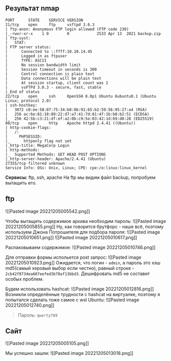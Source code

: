 ## Результат nmap
```
PORT      STATE    SERVICE VERSION
21/tcp    open     ftp     vsftpd 3.0.3
| ftp-anon: Anonymous FTP login allowed (FTP code 230)
|_-rwxr-xr-x    1 0        0            2533 Apr 13  2021 backup.zip
| ftp-syst: 
|   STAT: 
| FTP server status:
|      Connected to ::ffff:10.10.14.45
|      Logged in as ftpuser
|      TYPE: ASCII
|      No session bandwidth limit
|      Session timeout in seconds is 300
|      Control connection is plain text
|      Data connections will be plain text
|      At session startup, client count was 2
|      vsFTPd 3.0.3 - secure, fast, stable
|_End of status
22/tcp    open     ssh     OpenSSH 8.0p1 Ubuntu 6ubuntu0.1 (Ubuntu Linux; protocol 2.0)
| ssh-hostkey: 
|   3072 c0:ee:58:07:75:34:b0:0b:91:65:b2:59:56:95:27:a4 (RSA)
|   256 ac:6e:81:18:89:22:d7:a7:41:7d:81:4f:1b:b8:b2:51 (ECDSA)
|_  256 42:5b:c3:21:df:ef:a2:0b:c9:5e:03:42:1d:69:d0:28 (ED25519)
80/tcp    open     http    Apache httpd 2.4.41 ((Ubuntu))
| http-cookie-flags: 
|   /: 
|     PHPSESSID: 
|_      httponly flag not set
|_http-title: MegaCorp Login
| http-methods: 
|_  Supported Methods: GET HEAD POST OPTIONS
|_http-server-header: Apache/2.4.41 (Ubuntu)
27355/tcp filtered unknown
Service Info: OSs: Unix, Linux; CPE: cpe:/o:linux:linux_kernel
```
**Сервисы:** ftp, ssh, apache
На ftp мы видим файл backup, попробуем вытащить его.

## ftp
![[Pasted image 20221205005542.png]]

Чтобы вытащить содержимое архива необходим пароль:
![[Pasted image 20221205005855.png]]
Ну, как говорится брутфорс - наше всё, поэтому используем Джона Потрошителя для подбора пароля:
![[Pasted image 20221205010651.png]]
![[Pasted image 20221205010617.png]]

Распаковываем содержимое:
![[Pasted image 20221205010746.png]]

Для отправки формы испольется post запрос:
![[Pasted image 20221205010923.png]]
Ожидается, что логин - `admin`, а пароль это хэш md5(самый херовый выбор если честно), равный строке - `2cb42f8734ea607eefed3b70af13bbd3`.
Дешифровать md5 не составит особых проблем.

Будем использовать hashcat:
![[Pasted image 20221205012816.png]]
Возникли определённые трудности с hashcat на виртуалке, поэтому я попытался сделать тоже самое с wsl Ubuntu:
![[Pasted image 20221205012740.png]]
> Пароль: `qwerty789`

## Сайт
![[Pasted image 20221205005105.png]]

Мы успешно зашли:
![[Pasted image 20221205013018.png]]




